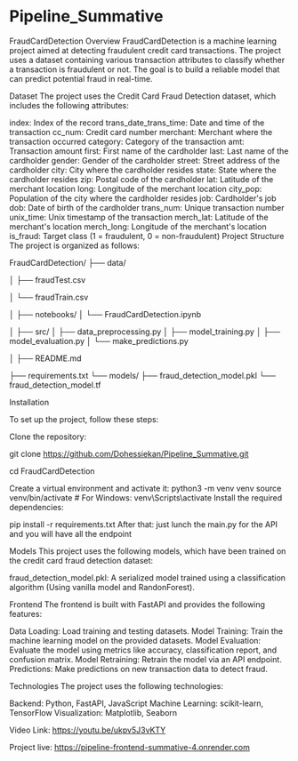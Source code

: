 # Pipeline_Summative

FraudCardDetection
Overview
FraudCardDetection is a machine learning project aimed at detecting fraudulent credit card transactions. The project uses a dataset containing various transaction attributes to classify whether a transaction is fraudulent or not. The goal is to build a reliable model that can predict potential fraud in real-time.

Dataset
The project uses the Credit Card Fraud Detection dataset, which includes the following attributes:

index: Index of the record
trans_date_trans_time: Date and time of the transaction
cc_num: Credit card number
merchant: Merchant where the transaction occurred
category: Category of the transaction
amt: Transaction amount
first: First name of the cardholder
last: Last name of the cardholder
gender: Gender of the cardholder
street: Street address of the cardholder
city: City where the cardholder resides
state: State where the cardholder resides
zip: Postal code of the cardholder
lat: Latitude of the merchant location
long: Longitude of the merchant location
city_pop: Population of the city where the cardholder resides
job: Cardholder's job
dob: Date of birth of the cardholder
trans_num: Unique transaction number
unix_time: Unix timestamp of the transaction
merch_lat: Latitude of the merchant's location
merch_long: Longitude of the merchant's location
is_fraud: Target class (1 = fraudulent, 0 = non-fraudulent)
Project Structure
The project is organized as follows:

FraudCardDetection/
├── data/

│   ├── fraudTest.csv

│   └── fraudTrain.csv

│
├── notebooks/
│   └── FraudCardDetection.ipynb

│
├── src/
│   ├── data_preprocessing.py
│   ├── model_training.py
│   ├── model_evaluation.py
│   └── make_predictions.py

│
├── README.md

├── requirements.txt
└── models/
    ├── fraud_detection_model.pkl
    └── fraud_detection_model.tf


    
Installation

To set up the project, follow these steps:

Clone the repository:

git clone https://github.com/Dohessiekan/Pipeline_Summative.git

cd FraudCardDetection

Create a virtual environment and activate it:
python3 -m venv venv
source venv/bin/activate  # For Windows: venv\Scripts\activate
Install the required dependencies:

pip install -r requirements.txt
 After that:
just lunch the main.py for the API and you will have all the endpoint


Models
This project uses the following models, which have been trained on the credit card fraud detection dataset:

fraud_detection_model.pkl: A serialized model trained using a classification algorithm (Using vanilla model and RandonForest).

Frontend
The frontend is built with FastAPI and provides the following features:

Data Loading: Load training and testing datasets.
Model Training: Train the machine learning model on the provided datasets.
Model Evaluation: Evaluate the model using metrics like accuracy, classification report, and confusion matrix.
Model Retraining: Retrain the model via an API endpoint.
Predictions: Make predictions on new transaction data to detect fraud.

Technologies
The project uses the following technologies:

Backend: Python, FastAPI, JavaScript
Machine Learning: scikit-learn, TensorFlow
Visualization: Matplotlib, Seaborn


Video Link:
https://youtu.be/ukpv5J3vKTY

Project live:
https://pipeline-frontend-summative-4.onrender.com
